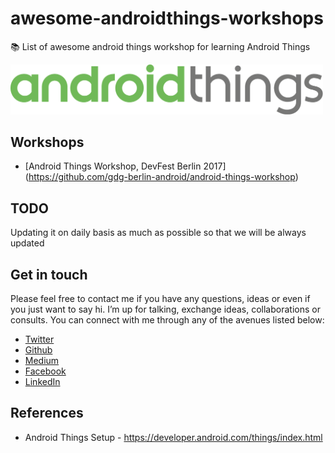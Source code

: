 # awesome-androidthings-workshops
📚 List of awesome android things workshop for learning Android Things

<img src="android-things.png" width="500px"/>

Workshops
--------
- [Android Things Workshop, DevFest Berlin 2017] (https://github.com/gdg-berlin-android/android-things-workshop)

TODO
----
Updating it on daily basis as much as possible so that we will be always updated

Get in touch 
------------

Please feel free to contact me if you have any questions, ideas or even if you just want to say hi. I’m up for talking, exchange ideas, collaborations or consults. You can connect with me through any of the avenues listed below:
- [Twitter](https://twitter.com/Ngesa254)
- [Github](https://github.com/ngesa254)
- [Medium](https://medium.com/@ngesa254)
- [Facebook](https://web.facebook.com/marvinngesa)
- [LinkedIn](https://www.linkedin.com/in/engngesamarvin) 

References
----------
- Android Things Setup - https://developer.android.com/things/index.html
